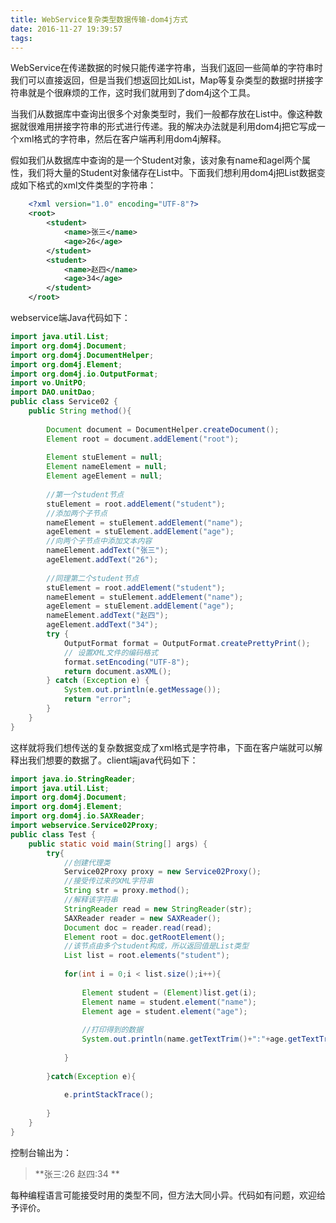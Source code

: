 ```yaml
---
title: WebService复杂类型数据传输-dom4j方式
date: 2016-11-27 19:39:57
tags:
---
```

WebService在传递数据的时候只能传递字符串，当我们返回一些简单的字符串时我们可以直接返回，但是当我们想返回比如List，Map等复杂类型的数据时拼接字符串就是个很麻烦的工作，这时我们就用到了dom4j这个工具。

当我们从数据库中查询出很多个对象类型时，我们一般都存放在List中。像这种数据就很难用拼接字符串的形式进行传递。我的解决办法就是利用dom4j把它写成一个xml格式的字符串，然后在客户端再利用dom4j解释。
<!--more-->
假如我们从数据库中查询的是一个Student对象，该对象有name和agel两个属性，我们将大量的Student对象储存在List中。下面我们想利用dom4j把List数据变成如下格式的xml文件类型的字符串：  
``` xml
	<?xml version="1.0" encoding="UTF-8"?>  
    <root>  
        <student>  
            <name>张三</name>  
            <age>26</age>  
        </student>  
        <student>  
            <name>赵四</name>  
            <age>34</age>  
        </student>  
    </root> 
```
webservice端Java代码如下：  
``` java
import java.util.List;  
import org.dom4j.Document;  
import org.dom4j.DocumentHelper;  
import org.dom4j.Element;  
import org.dom4j.io.OutputFormat;  
import vo.UnitPO;  
import DAO.unitDao;  
public class Service02 {     
    public String method(){  
         
        Document document = DocumentHelper.createDocument();  
        Element root = document.addElement("root");  
         
        Element stuElement = null;  
        Element nameElement = null;  
        Element ageElement = null;  
         
        //第一个student节点  
        stuElement = root.addElement("student");  
        //添加两个子节点  
        nameElement = stuElement.addElement("name");  
        ageElement = stuElement.addElement("age");     
        //向两个子节点中添加文本内容  
        nameElement.addText("张三");  
        ageElement.addText("26");  
         
        //同理第二个student节点  
        stuElement = root.addElement("student");         
        nameElement = stuElement.addElement("name");  
        ageElement = stuElement.addElement("age");     
        nameElement.addText("赵四");  
        ageElement.addText("34");  
        try {  
            OutputFormat format = OutputFormat.createPrettyPrint();  
            // 设置XML文件的编码格式  
            format.setEncoding("UTF-8");  
            return document.asXML();  
        } catch (Exception e) {  
            System.out.println(e.getMessage());  
            return "error";  
        }  
    }  
} 
```
这样就将我们想传送的复杂数据变成了xml格式是字符串，下面在客户端就可以解释出我们想要的数据了。client端java代码如下：
``` java
import java.io.StringReader;  
import java.util.List;  
import org.dom4j.Document;  
import org.dom4j.Element;  
import org.dom4j.io.SAXReader;  
import webservice.Service02Proxy;  
public class Test {  
    public static void main(String[] args) {         
        try{  
            //创建代理类  
            Service02Proxy proxy = new Service02Proxy();  
            //接受传过来的XML字符串  
            String str = proxy.method();  
            //解释该字符串  
            StringReader read = new StringReader(str);  
            SAXReader reader = new SAXReader();  
            Document doc = reader.read(read);   
            Element root = doc.getRootElement();  
            //该节点由多个student构成，所以返回值是List类型  
            List list = root.elements("student");   
             
            for(int i = 0;i < list.size();i++){  
                 
                Element student = (Element)list.get(i);  
                Element name = student.element("name");  
                Element age = student.element("age");  
                 
                //打印得到的数据  
                System.out.println(name.getTextTrim()+":"+age.getTextTrim());  
                 
            }  
     
        }catch(Exception e){  
             
            e.printStackTrace();  
             
        }  
    }  
}
```
控制台输出为：
> **张三:26
赵四:34 **

每种编程语言可能接受时用的类型不同，但方法大同小异。代码如有问题，欢迎给予评价。